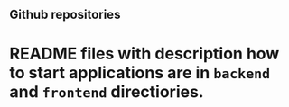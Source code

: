## Github repositories

# README files with description how to start applications are in `backend` and `frontend` directiories.

